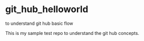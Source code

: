 # git_hub_helloworld
to understand git hub basic flow

This is my sample test repo to understand the git hub concepts.
